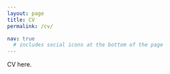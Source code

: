 ```yaml
---
layout: page
title: CV
permalink: /cv/

nav: true
  # includes social icons at the bottom of the page
---
```


CV here.
